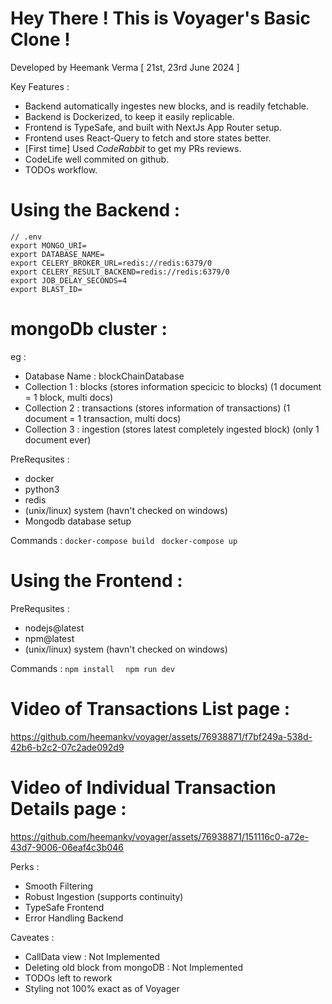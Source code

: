 # Hey There ! This is Voyager's Basic Clone !
Developed by Heemank Verma
[ 21st, 23rd June 2024 ]

Key Features : 
- Backend automatically ingestes new blocks, and is readily fetchable.
- Backend is Dockerized, to keep it easily replicable.
- Frontend is TypeSafe, and built with NextJs App Router setup.
- Frontend uses React-Query to fetch and store states better.
- [First time] Used *CodeRabbit* to get my PRs reviews.
- CodeLife well commited on github.
- TODOs workflow.

# Using the Backend :

```
// .env
export MONGO_URI=
export DATABASE_NAME=
export CELERY_BROKER_URL=redis://redis:6379/0
export CELERY_RESULT_BACKEND=redis://redis:6379/0
export JOB_DELAY_SECONDS=4
export BLAST_ID=
```

# mongoDb cluster :
eg : 
- Database Name :  blockChainDatabase
- Collection 1 : blocks (stores information specicic to blocks) (1 document = 1 block, multi docs)
- Collection 2 : transactions (stores information of transactions) (1 document = 1 transaction, multi docs)
- Collection 3 : ingestion (stores latest completely ingested block) (only 1 document ever)

PreRequsites : 
- docker
- python3
- redis
- (unix/linux) system (havn't checked on windows)
- Mongodb database setup

Commands : 
` docker-compose build  `
` docker-compose up `


# Using the Frontend :

PreRequsites : 
- nodejs@latest
- npm@latest
- (unix/linux) system (havn't checked on windows)


Commands : 
` npm install   `
` npm run dev `


# Video of Transactions List page :
https://github.com/heemankv/voyager/assets/76938871/f7bf249a-538d-42b6-b2c2-07c2ade092d9

# Video of Individual Transaction Details page : 
https://github.com/heemankv/voyager/assets/76938871/151116c0-a72e-43d7-9006-06eaf4c3b046


Perks : 
- Smooth Filtering 
- Robust Ingestion (supports continuity)
- TypeSafe Frontend
- Error Handling Backend

Caveates :
- CallData view : Not Implemented
- Deleting old block from mongoDB : Not Implemented
- TODOs left to rework
- Styling not 100% exact as of Voyager
